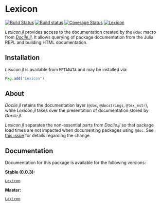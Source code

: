 # Lexicon

[![Build Status][travis-img]][travis-url]
[![Build status][appveyor-img]][appveyor-url]
[![Coverage Status][coveralls-img]][coveralls-url]
[![Lexicon][pkgeval-img]][pkgeval-url]

*Lexicon.jl* provides access to the documentation created by the `@doc`
macro from [*Docile.jl*][docile-url]. It
allows querying of package documentation from the Julia REPL and
building HTML documentation.

## Installation

*Lexicon.jl* is available from `METADATA` and may be installed via:

```julia
Pkg.add("Lexicon")
```

## About

*Docile.jl* retains the documentation layer (`@doc`, `@docstrings`,
`@tex_mstr`), while *Lexicon.jl* takes over the presentation of
documentation stored by *Docile.jl*.

*Lexicon.jl* separates the non-essential parts from *Docile.jl* so that
package load times are not impacted when documenting packages using
`@doc`. See [this issue][issue-url] for details regarding the change.

## Documentation

Documentation for this package is available for the following versions:

**Stable (0.0.3):**

[`Lexicon`][docs-stable-url]

**Master:**

[`Lexicon`][docs-master-url]

[travis-img]: https://travis-ci.org/MichaelHatherly/Lexicon.jl.svg?branch=master
[travis-url]: https://travis-ci.org/MichaelHatherly/Lexicon.jl

[appveyor-img]: https://ci.appveyor.com/api/projects/status/qmuv67ku625ioiwc/branch/master
[appveyor-url]: https://ci.appveyor.com/project/MichaelHatherly/lexicon-jl/branch/master

[coveralls-img]: https://img.shields.io/coveralls/MichaelHatherly/Lexicon.jl.svg
[coveralls-url]: https://coveralls.io/r/MichaelHatherly/Lexicon.jl

[pkgeval-img]: http://pkg.julialang.org/badges/Lexicon_release.svg
[pkgeval-url]: http://pkg.julialang.org/?pkg=Lexicon&ver=release

[docile-url]: https://github.com/MichaelHatherly/Docile.jl

[issue-url]: https://github.com/MichaelHatherly/Docile.jl/issues/27

[docs-stable-url]: https://michaelhatherly.github.io/Lexicon.jl/stable/index.html
[docs-master-url]: https://michaelhatherly.github.io/Lexicon.jl/master/index.html
